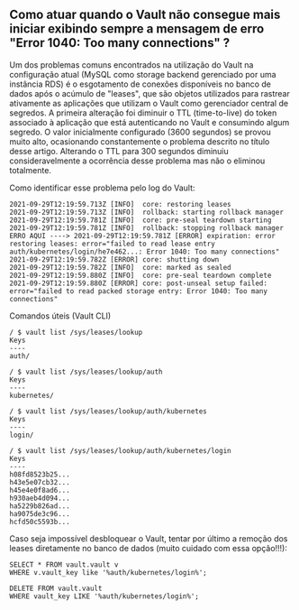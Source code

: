 ## Como atuar quando o Vault não consegue mais iniciar exibindo sempre a mensagem de erro "Error 1040: Too many connections" ?

Um dos problemas comuns encontrados na utilização do Vault na configuração atual (MySQL como storage backend gerenciado por uma instância RDS) é o esgotamento de conexões disponíveis no banco de dados após o acúmulo de "leases", que são objetos utilizados para rastrear ativamente as aplicações que utilizam o Vault como gerenciador central de segredos. A primeira alteração foi diminuir o TTL (time-to-live) do token associado à aplicação que está autenticando no Vault e consumindo algum segredo. O valor inicialmente configurado (3600 segundos) se provou muito alto, ocasionando constantemente o problema descrito no título desse artigo. Alterando o TTL para 300 segundos diminuiu consideravelmente a ocorrência desse problema mas não o eliminou totalmente.

Como identificar esse problema pelo log do Vault:

```
2021-09-29T12:19:59.713Z [INFO]  core: restoring leases
2021-09-29T12:19:59.713Z [INFO]  rollback: starting rollback manager
2021-09-29T12:19:59.781Z [INFO]  core: pre-seal teardown starting
2021-09-29T12:19:59.781Z [INFO]  rollback: stopping rollback manager
ERRO AQUI ----> 2021-09-29T12:19:59.781Z [ERROR] expiration: error restoring leases: error="failed to read lease entry auth/kubernetes/login/he7e462...: Error 1040: Too many connections"
2021-09-29T12:19:59.782Z [ERROR] core: shutting down
2021-09-29T12:19:59.782Z [INFO]  core: marked as sealed
2021-09-29T12:19:59.880Z [INFO]  core: pre-seal teardown complete
2021-09-29T12:19:59.880Z [ERROR] core: post-unseal setup failed: error="failed to read packed storage entry: Error 1040: Too many connections"
```

Comandos úteis (Vault CLI)

```
/ $ vault list /sys/leases/lookup
Keys
----
auth/

```
```
/ $ vault list /sys/leases/lookup/auth
Keys
----
kubernetes/
```
```
/ $ vault list /sys/leases/lookup/auth/kubernetes
Keys
----
login/
```
```
/ $ vault list /sys/leases/lookup/auth/kubernetes/login
Keys
----
h08fd8523b25...
h43e5e07cb32...
h45e4e0f8ad6...
h930aeb4d094...
ha5229b826ad...
ha9075de3c96...
hcfd50c5593b...
```

Caso seja impossível desbloquear o Vault, tentar por último a remoção dos leases diretamente no banco de dados (muito cuidado com essa opção!!!):
```
SELECT * FROM vault.vault v
WHERE v.vault_key like '%auth/kubernetes/login%';

DELETE FROM vault.vault 
WHERE vault_key LIKE '%auth/kubernetes/login%';
```
